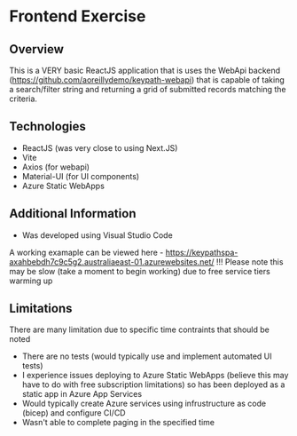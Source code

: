 # Frontend Exercise

## Overview
This is a VERY basic ReactJS application that is uses the WebApi backend (https://github.com/aoreillydemo/keypath-webapi) that is capable of taking a search/filter string and returning a grid of submitted records matching the criteria.

## Technologies
- ReactJS (was very close to using Next.JS)
- Vite
- Axios (for webapi)
- Material-UI (for UI components)
- Azure Static WebApps

## Additional Information
- Was developed using Visual Studio Code

A working examaple can be viewed here - https://keypathspa-axahbebdh7c9c5g2.australiaeast-01.azurewebsites.net/
!!! Please note this may be slow (take a moment to begin working) due to free service tiers warming up

## Limitations
There are many limitation due to specific time contraints that should be noted
 - There are no tests (would typically use and implement automated UI tests)
 - I experience issues deploying to Azure Static WebApps (believe this may have to do with free subscription limitations) so has been deployed as a static app in Azure App Services
 - Would typically create Azure services using infrustructure as code (bicep) and configure CI/CD
 - Wasn't able to complete paging in the specified time
